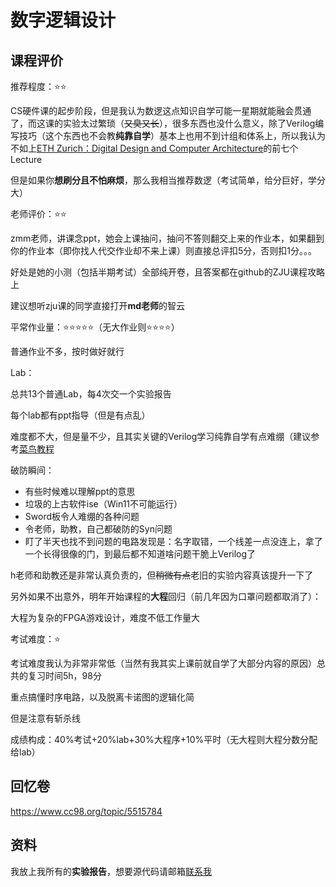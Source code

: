 # 数字逻辑设计

## 课程评价

推荐程度：⭐⭐

CS硬件课的起步阶段，但是我认为数逻这点知识自学可能一星期就能融会贯通了，而这课的实验太过繁琐（~~又臭又长~~），很多东西也没什么意义，除了Verilog编写技巧（这个东西也不会教**纯靠自学**）基本上也用不到计组和体系上，所以我认为不如上[ETH Zurich：Digital Design and Computer Architecture](https://safari.ethz.ch/digitaltechnik/spring2023/doku.php)的前七个Lecture

但是如果你**想刷分且不怕麻烦**，那么我相当推荐数逻（考试简单，给分巨好，学分大）

老师评价：⭐⭐

zmm老师，讲课念ppt，她会上课抽问，抽问不答则翻交上来的作业本，如果翻到你的作业本（即你找人代交作业却不来上课）则直接总评扣5分，否则扣1分。。。

好处是她的小测（包括半期考试）全部纯开卷，且答案都在github的ZJU课程攻略上

建议想听zju课的同学直接打开**md老师**的智云

平常作业量：⭐⭐⭐⭐⭐（无大作业则⭐⭐⭐⭐）

普通作业不多，按时做好就行

Lab：

总共13个普通Lab，每4次交一个实验报告

每个lab都有ppt指导（但是有点乱）

难度都不大，但是量不少，且其实关键的Verilog学习纯靠自学有点难绷（建议参考[菜鸟教程](https://www.runoob.com/w3cnote/verilog-tutorial.html)

破防瞬间：

- 有些时候难以理解ppt的意思
- 垃圾的上古软件ise（Win11不可能运行）
- Sword板令人难绷的各种问题
- 令老师，助教，自己都破防的Syn问题
- 盯了半天也找不到问题的电路发现是：名字取错，一个线差一点没连上，拿了一个长得很像的门，到最后都不知道啥问题干脆上Verilog了

h老师和助教还是非常认真负责的，但~~稍微有点~~老旧的实验内容真该提升一下了

另外如果不出意外，明年开始课程的**大程**回归（前几年因为口罩问题都取消了）：

大程为复杂的FPGA游戏设计，难度不低工作量大

考试难度：⭐

考试难度我认为非常非常低（当然有我其实上课前就自学了大部分内容的原因）总共的复习时间5h，98分

重点搞懂时序电路，以及脱离卡诺图的逻辑化简

但是注意有斩杀线

成绩构成：40%考试+20%lab+30%大程序+10%平时（无大程则大程分数分配给lab）

## 回忆卷

https://www.cc98.org/topic/5515784

## 资料

我放上我所有的**实验报告**，想要源代码请邮箱[联系我](mailto:chenjiewei@zju.edu.cn)

